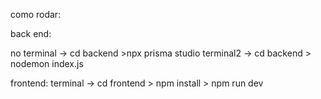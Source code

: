 como rodar:

back end:

no terminal -> cd backend >npx prisma studio
terminal2 -> cd backend > nodemon index.js

frontend: 
terminal -> cd frontend > npm install > npm run dev
